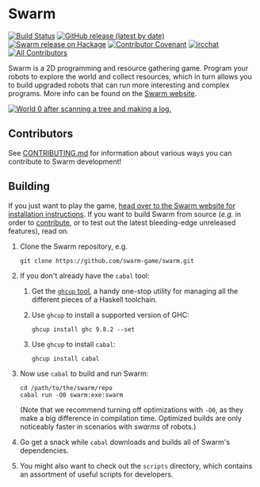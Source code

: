 Swarm
=====

[![Build Status][build-status]][actions]
[![GitHub release (latest by date)][release-img]][releases]
[![Swarm release on Hackage][hackage-img]][hackage]
[![Contributor Covenant][badge-covenant]](CODE_OF_CONDUCT.md)
[![ircchat][badge-ircchat]][ircchat]
[![All Contributors][contributors]](#contributors)

[build-status]: https://github.com/swarm-game/swarm/actions/workflows/haskell-ci.yml/badge.svg
[release-img]: https://img.shields.io/github/v/release/swarm-game/swarm?logo=github
[releases]: https://github.com/swarm-game/swarm/releases
[hackage-img]: https://img.shields.io/hackage/v/swarm.svg?logo=haskell
[hackage]: https://hackage.haskell.org/package/swarm
[actions]: https://github.com/swarm-game/swarm/actions
[badge-covenant]: https://img.shields.io/badge/Contributor%20Covenant-v2.0%20adopted-ff69b4.svg
[badge-ircchat]: https://img.shields.io/badge/chat-on%20libera-brightgreen.svg
[ircchat]: https://web.libera.chat/?channels=#swarm
[contributors]: https://img.shields.io/github/all-contributors/swarm-game/swarm?color=ee8449&style=flat-square

Swarm is a 2D programming and resource gathering game. Program your
robots to explore the world and collect resources, which in turn
allows you to build upgraded robots that can run more interesting and
complex programs.  More info can be found on the [Swarm
website](https://swarm-game.github.io).

[![World 0 after scanning a tree and making a log.](images/tutorial/log.png)](https://swarm-game.github.io)

Contributors
------------

See [CONTRIBUTING.md](CONTRIBUTING.md) for information about various
ways you can contribute to Swarm development!

<!-- ALL-CONTRIBUTORS-LIST:START - Do not remove or modify this section -->
<!-- prettier-ignore-start -->
<!-- markdownlint-disable -->

<!-- markdownlint-restore -->
<!-- prettier-ignore-end -->

<!-- ALL-CONTRIBUTORS-LIST:END -->

Building
--------

If you just want to play the game, [head over to the Swarm website for
installation instructions](https://swarm-game.github.io/installing/).
If you want to build Swarm from source (*e.g.* in order to
[contribute](CONTRIBUTING.md), or to test out the latest bleeding-edge
unreleased features), read on.

1. Clone the Swarm repository, e.g.

       git clone https://github.com/swarm-game/swarm.git

1. If you don't already have the `cabal` tool:
    1. Get the [`ghcup` tool](https://www.haskell.org/ghcup/), a handy
       one-stop utility for managing all the different pieces of a
       Haskell toolchain.
    1. Use `ghcup` to install a supported version of GHC:

           ghcup install ghc 9.8.2 --set

    1. Use `ghcup` to install `cabal`:

           ghcup install cabal

1. Now use `cabal` to build and run Swarm:

       cd /path/to/the/swarm/repo
       cabal run -O0 swarm:exe:swarm

   (Note that we recommend turning off optimizations with `-O0`,
   as they make a big difference in compilation time.
   Optimized builds are only noticeably faster in scenarios with
   _swarms_ of robots.)

1. Go get a snack while `cabal` downloads and builds all of Swarm's
   dependencies.

1. You might also want to check out the `scripts` directory, which
   contains an assortment of useful scripts for developers.
